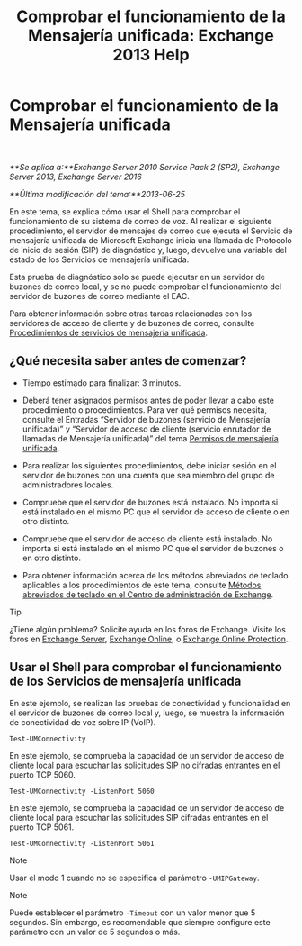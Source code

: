 ﻿---
title: 'Comprobar el funcionamiento de la Mensajería unificada: Exchange 2013 Help'
TOCTitle: Comprobar el funcionamiento de la Mensajería unificada
ms:assetid: 06c9ab4e-8272-47b1-a217-e366f7e9dbaa
ms:mtpsurl: https://technet.microsoft.com/es-es/library/Aa995957(v=EXCHG.150)
ms:contentKeyID: 56271494
ms.date: 04/23/2018
mtps_version: v=EXCHG.150
ms.translationtype: HT
---

# Comprobar el funcionamiento de la Mensajería unificada

 

_**Se aplica a:**Exchange Server 2010 Service Pack 2 (SP2), Exchange Server 2013, Exchange Server 2016_

_**Última modificación del tema:**2013-06-25_

En este tema, se explica cómo usar el Shell para comprobar el funcionamiento de su sistema de correo de voz. Al realizar el siguiente procedimiento, el servidor de mensajes de correo que ejecuta el Servicio de mensajería unificada de Microsoft Exchange inicia una llamada de Protocolo de inicio de sesión (SIP) de diagnóstico y, luego, devuelve una variable del estado de los Servicios de mensajería unificada.

Esta prueba de diagnóstico solo se puede ejecutar en un servidor de buzones de correo local, y se no puede comprobar el funcionamiento del servidor de buzones de correo mediante el EAC.

Para obtener información sobre otras tareas relacionadas con los servidores de acceso de cliente y de buzones de correo, consulte [Procedimientos de servicios de mensajería unificada](um-services-procedures-exchange-2013-help.md).

## ¿Qué necesita saber antes de comenzar?

  - Tiempo estimado para finalizar: 3 minutos.

  - Deberá tener asignados permisos antes de poder llevar a cabo este procedimiento o procedimientos. Para ver qué permisos necesita, consulte el Entradas “Servidor de buzones (servicio de Mensajería unificada)” y “Servidor de acceso de cliente (servicio enrutador de llamadas de Mensajería unificada)” del tema [Permisos de mensajería unificada](unified-messaging-permissions-exchange-2013-help.md).

  - Para realizar los siguientes procedimientos, debe iniciar sesión en el servidor de buzones con una cuenta que sea miembro del grupo de administradores locales.

  - Compruebe que el servidor de buzones está instalado. No importa si está instalado en el mismo PC que el servidor de acceso de cliente o en otro distinto.

  - Compruebe que el servidor de acceso de cliente está instalado. No importa si está instalado en el mismo PC que el servidor de buzones o en otro distinto.

  - Para obtener información acerca de los métodos abreviados de teclado aplicables a los procedimientos de este tema, consulte [Métodos abreviados de teclado en el Centro de administración de Exchange](keyboard-shortcuts-in-the-exchange-admin-center-exchange-online-protection-help.md).


> [!TIP]
> ¿Tiene algún problema? Solicite ayuda en los foros de Exchange. Visite los foros en <A href="https://go.microsoft.com/fwlink/p/?linkid=60612">Exchange Server</A>, <A href="https://go.microsoft.com/fwlink/p/?linkid=267542">Exchange Online</A>, o <A href="https://go.microsoft.com/fwlink/p/?linkid=285351">Exchange Online Protection</A>..



## Usar el Shell para comprobar el funcionamiento de los Servicios de mensajería unificada

En este ejemplo, se realizan las pruebas de conectividad y funcionalidad en el servidor de buzones de correo local y, luego, se muestra la información de conectividad de voz sobre IP (VoIP).

    Test-UMConnectivity

En este ejemplo, se comprueba la capacidad de un servidor de acceso de cliente local para escuchar las solicitudes SIP no cifradas entrantes en el puerto TCP 5060.

    Test-UMConnectivity -ListenPort 5060

En este ejemplo, se comprueba la capacidad de un servidor de acceso de cliente local para escuchar las solicitudes SIP cifradas entrantes en el puerto TCP 5061.

    Test-UMConnectivity -ListenPort 5061


> [!NOTE]
> Usar el modo 1 cuando no se especifica el parámetro <CODE>-UMIPGateway</CODE>.




> [!NOTE]
> Puede establecer el parámetro <CODE>-Timeout</CODE> con un valor menor que 5 segundos. Sin embargo, es recomendable que siempre configure este parámetro con un valor de 5 segundos o más.


